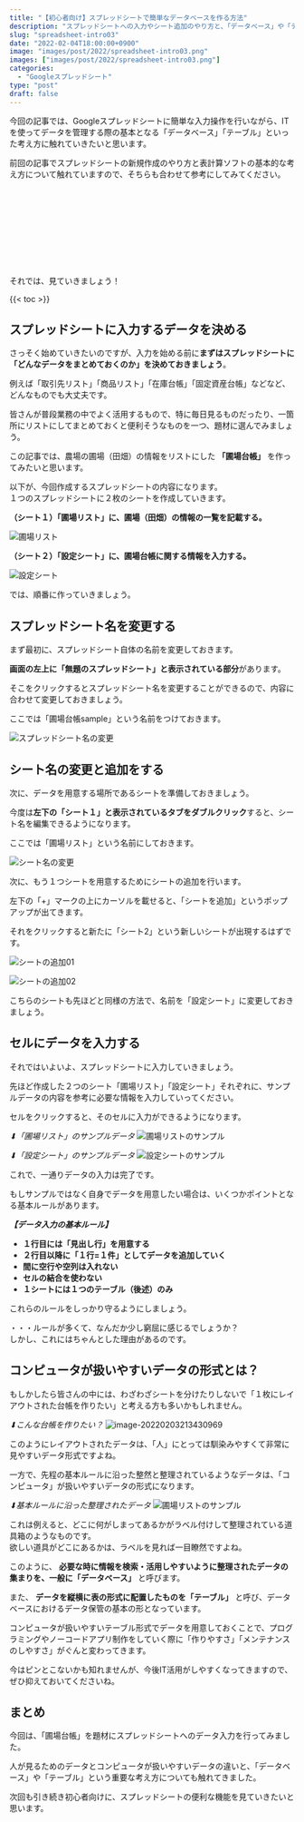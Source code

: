 ```yaml
---
title: "【初心者向け】スプレッドシートで簡単なデータベースを作る方法"
description: "スプレッドシートへの入力やシート追加のやり方と、「データベース」や「テーブル」といったデータ管理の基本について解説します。"
slug: "spreadsheet-intro03"
date: "2022-02-04T18:00:00+0900"
image: "images/post/2022/spreadsheet-intro03.png"
images: ["images/post/2022/spreadsheet-intro03.png"]
categories: 
  - "Googleスプレッドシート"
type: "post"
draft: false
---
```


今回の記事では、Googleスプレッドシートに簡単な入力操作を行いながら、ITを使ってデータを管理する際の基本となる「データベース」「テーブル」といった考え方に触れていきたいと思います。

前回の記事でスプレッドシートの新規作成のやり方と表計算ソフトの基本的な考え方について触れていますので、そちらも合わせて参考にしてみてください。

<div class="iframely-embed"><div class="iframely-responsive" style="height: 140px; padding-bottom: 0;"><a href="https://nouka-it.com/blog/2022/spreadsheet-intro02/" data-iframely-url="//cdn.iframe.ly/api/iframe?card=small&url=https%3A%2F%2Fnouka-it.com%2Fblog%2F2022%2Fspreadsheet-intro02%2F&key=d9cf522df2f6cbab308f945a2b3c5555"></a></div></div><script async src="//cdn.iframe.ly/embed.js" charset="utf-8"></script>

それでは、見ていきましょう！

{{< toc >}}

## スプレッドシートに入力するデータを決める

さっそく始めていきたいのですが、入力を始める前に**まずはスプレッドシートに「どんなデータをまとめておくのか」を決めておきましょう**。

例えば「取引先リスト」「商品リスト」「在庫台帳」「固定資産台帳」などなど、どんなものでも大丈夫です。  

皆さんが普段業務の中でよく活用するもので、特に毎日見るものだったり、一箇所にリストにしてまとめておくと便利そうなものを一つ、題材に選んでみましょう。

この記事では、農場の圃場（田畑）の情報をリストにした **「圃場台帳」** を作ってみたいと思います。  

以下が、今回作成するスプレッドシートの内容になります。  
１つのスプレッドシートに２枚のシートを作成していきます。  

**（シート１）「圃場リスト」に、圃場（田畑）の情報の一覧を記載する。**

![圃場リスト](./01.png)

**（シート２）「設定シート」に、圃場台帳に関する情報を入力する。**

![設定シート](./02.png)

では、順番に作っていきましょう。

## スプレッドシート名を変更する

まず最初に、スプレッドシート自体の名前を変更しておきます。

**画面の左上に「無題のスプレッドシート」と表示されている部分**があります。

そこをクリックするとスプレッドシート名を変更することができるので、内容に合わせて変更しておきましょう。

ここでは「圃場台帳sample」という名前をつけておきます。

![スプレッドシート名の変更](./03.png)

## シート名の変更と追加をする

次に、データを用意する場所であるシートを準備しておきましょう。

今度は**左下の「シート１」と表示されているタブをダブルクリック**すると、シート名を編集できるようになります。  

ここでは「圃場リスト」という名前にしておきます。

![シート名の変更](./04.png)

次に、もう１つシートを用意するためにシートの追加を行います。

左下の「+」マークの上にカーソルを載せると、「シートを追加」というポップアップが出てきます。  

それをクリックすると新たに「シート2」という新しいシートが出現するはずです。

![シートの追加01](./05.png)

![シートの追加02](./06.png)

こちらのシートも先ほどと同様の方法で、名前を「設定シート」に変更しておきましょう。

## セルにデータを入力する

それではいよいよ、スプレッドシートに入力していきましょう。

先ほど作成した２つのシート「圃場リスト」「設定シート」それぞれに、サンプルデータの内容を参考に必要な情報を入力していってください。  

セルをクリックすると、そのセルに入力ができるようになります。

*⬇︎「圃場リスト」のサンプルデータ*
![圃場リストのサンプル](./07.png)

*⬇︎「設定シート」のサンプルデータ*
![設定シートのサンプル](./08.png)

これで、一通りデータの入力は完了です。  

もしサンプルではなく自身でデータを用意したい場合は、いくつかポイントとなる基本ルールがあります。

***【データ入力の基本ルール】***
- **１行目には「見出し行」を用意する**  
- **２行目以降に「１行=１件」としてデータを追加していく**  
- **間に空行や空列は入れない**  
- **セルの結合を使わない**  
- **１シートには１つのテーブル（後述）のみ**  

これらのルールをしっかり守るようにしましょう。

・・・ルールが多くて、なんだか少し窮屈に感じるでしょうか？  
しかし、これにはちゃんとした理由があるのです。

## コンピュータが扱いやすいデータの形式とは？

もしかしたら皆さんの中には、わざわざシートを分けたりしないで「１枚にレイアウトされた台帳を作りたい」と考える方も多いかもしれません。  

*⬇︎こんな台帳を作りたい？*
![image-20220203213430969](./09.png)

このようにレイアウトされたデータは、「人」にとっては馴染みやすくて非常に見やすいデータ形式ですよね。  

一方で、先程の基本ルールに沿った整然と整理されているようなデータは、「コンピュータ」が扱いやすいデータの形式になります。

*⬇︎基本ルールに沿った整理されたデータ*
![圃場リストのサンプル](./10.png)

これは例えると、どこに何がしまってあるかがラベル付けして整理されている道具箱のようなものです。  
欲しい道具がどこにあるかは、ラベルを見れば一目瞭然ですよね。

このように、 **必要な時に情報を検索・活用しやすいように整理されたデータの集まりを、一般に「データベース」**  と呼びます。   

また、 **データを縦横に表の形式に配置したものを「テーブル」** と呼び、データベースにおけるデータ保管の基本の形となっています。

コンピュータが扱いやすいテーブル形式でデータを用意しておくことで、プログラミングやノーコードアプリ制作をしていく際に「作りやすさ」「メンテナンスのしやすさ」がぐんと変わってきます。

今はピンとこないかも知れませんが、今後IT活用がしやすくなってきますので、ぜひ抑えておいてくださいね。

## まとめ

今回は、「圃場台帳」を題材にスプレッドシートへのデータ入力を行ってみました。  

人が見るためのデータとコンピュータが扱いやすいデータの違いと、「データベース」や「テーブル」という重要な考え方についても触れてきました。

次回も引き続き初心者向けに、スプレッドシートの便利な機能を見ていきたいと思います。